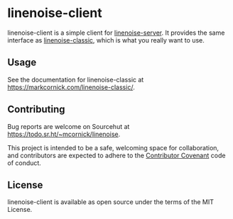# linenoise-client

linenoise-client is a simple client for
[linenoise-server](https://git.sr.ht/~mcornick/linenoise-server).
It provides the same interface as
[linenoise-classic](https://git.sr.ht/~mcornick/linenoise-classic),
which is what you really want to use.

## Usage

See the documentation for linenoise-classic at
https://markcornick.com/linenoise-classic/.

## Contributing

Bug reports are welcome on Sourcehut at
https://todo.sr.ht/~mcornick/linenoise.

This project is intended to be a safe, welcoming space for
collaboration, and contributors are expected to adhere to the
[Contributor Covenant](https://www.contributor-covenant.org/) code of
conduct.

## License

linenoise-client is available as open source under the terms of the MIT
License.
